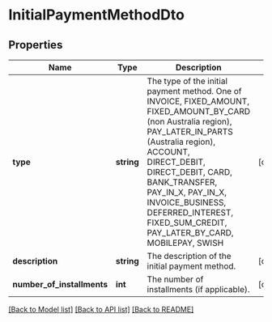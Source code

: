 # InitialPaymentMethodDto

## Properties
Name | Type | Description | Notes
------------ | ------------- | ------------- | -------------
**type** | **string** | The type of the initial payment method. One of INVOICE, FIXED_AMOUNT, FIXED_AMOUNT_BY_CARD (non Australia region), PAY_LATER_IN_PARTS (Australia region), ACCOUNT, DIRECT_DEBIT, DIRECT_DEBIT, CARD, BANK_TRANSFER, PAY_IN_X, PAY_IN_X, INVOICE_BUSINESS, DEFERRED_INTEREST, FIXED_SUM_CREDIT, PAY_LATER_BY_CARD, MOBILEPAY, SWISH | [optional] 
**description** | **string** | The description of the initial payment method. | [optional] 
**number_of_installments** | **int** | The number of installments (if applicable). | [optional] 

[[Back to Model list]](../README.md#documentation-for-models) [[Back to API list]](../README.md#documentation-for-api-endpoints) [[Back to README]](../README.md)


